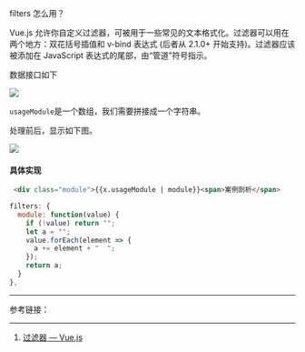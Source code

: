 filters 怎么用？

Vue.js 允许你自定义过滤器，可被用于一些常见的文本格式化。过滤器可以用在两个地方：双花括号插值和 v-bind 表达式 (后者从 2.1.0+ 开始支持)。过滤器应该被添加在 JavaScript 表达式的尾部，由“管道”符号指示。

数据接口如下

<img src="https://loremxuetengfei.oss-cn-beijing.aliyuncs.com/filters1.jpg"  data-action="zoom">

`usageModule`是一个数组，我们需要拼接成一个字符串。

处理前后，显示如下图。

<img src="https://loremxuetengfei.oss-cn-beijing.aliyuncs.com/filters2.jpg"  data-action="zoom">

#### 具体实现

```html
 <div class="module">{{x.usageModule | module}}<span>案例剖析</span>
```

```javascript
filters: {
  module: function(value) {
    if (!value) return "";
    let a = "";
    value.forEach(element => {
      a += element + "  ";
    });
    return a;
  }
},
```

---

参考链接：

---

1. [过滤器 — Vue.js](https://cn.vuejs.org/v2/guide/filters.html)
